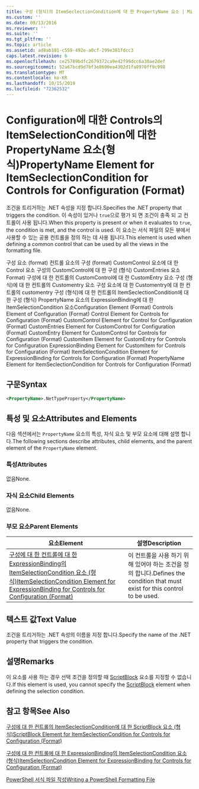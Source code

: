 ```yaml
---
title: 구성 (형식)의 ItemSeclectionCondition에 대 한 PropertyName 요소 | Microsoft Docs
ms.custom: ''
ms.date: 09/13/2016
ms.reviewer: ''
ms.suite: ''
ms.tgt_pltfrm: ''
ms.topic: article
ms.assetid: ad8ab181-c559-492e-a0cf-299e381fdcc3
caps.latest.revision: 6
ms.openlocfilehash: ce25789bdfc2679372ca9e42f99dcc6a30ae2def
ms.sourcegitcommit: 52a67bcd9d7bf3e8600ea4302d1fa8970ff9c998
ms.translationtype: MT
ms.contentlocale: ko-KR
ms.lasthandoff: 10/15/2019
ms.locfileid: "72362532"
---
```

# <a name="propertyname-element-for-itemseclectioncondition-for-controls-for-configuration-format"></a><span data-ttu-id="7913f-102">Configuration에 대한 Controls의 ItemSelectionCondition에 대한 PropertyName 요소(형식)</span><span class="sxs-lookup"><span data-stu-id="7913f-102">PropertyName Element for ItemSeclectionCondition for Controls for Configuration (Format)</span></span>

<span data-ttu-id="7913f-103">조건을 트리거하는 .NET 속성을 지정 합니다.</span><span class="sxs-lookup"><span data-stu-id="7913f-103">Specifies the .NET property that triggers the condition.</span></span> <span data-ttu-id="7913f-104">이 속성이 있거나 `true`으로 평가 되 면 조건이 충족 되 고 컨트롤이 사용 됩니다.</span><span class="sxs-lookup"><span data-stu-id="7913f-104">When this property is present or when it evaluates to `true`, the condition is met, and the control is used.</span></span> <span data-ttu-id="7913f-105">이 요소는 서식 파일의 모든 뷰에서 사용할 수 있는 공용 컨트롤을 정의 하는 데 사용 됩니다.</span><span class="sxs-lookup"><span data-stu-id="7913f-105">This element is used when defining a common control that can be used by all the views in the formatting file.</span></span>

<span data-ttu-id="7913f-106">구성 요소 (format) 컨트롤 요소의 구성 (format) CustomControl 요소에 대 한 Control 요소 구성의 CustomControl에 대 한 구성 (형식) CustomEntries 요소 Format) 구성에 대 한 컨트롤의 CustomControl에 대 한 CustomEntry 요소 구성 (형식)에 대 한 컨트롤의 Customentry 요소 구성 요소에 대 한 Customentry에 대 한 컨트롤의 customentry 구성 (형식)에 대 한 컨트롤의 ItemSeclectionCondition에 대 한 구성 (형식) PropertyName 요소의 ExpressionBinding에 대 한 ItemSelectionCondition 요소</span><span class="sxs-lookup"><span data-stu-id="7913f-106">Configuration Element (Format) Controls Element of Configuration (Format) Control Element for Controls for Configuration (Format) CustomControl Element for Control for Configuration (Format) CustomEntries Element for CustomControl for Configuration (Format) CustomEntry Element for CustomControl for Controls for Configuration (Format) CustomItem Element for CustomEntry for Controls for Configuration ExpressionBinding Element for CustomItem for Controls for Configuration (Format) ItemSelectionCondition Element for ExpressionBinding for Controls for Configuration (Format) PropertyName Element for ItemSeclectionCondition for Controls for Configuration (Format)</span></span>

## <a name="syntax"></a><span data-ttu-id="7913f-107">구문</span><span class="sxs-lookup"><span data-stu-id="7913f-107">Syntax</span></span>

```xml
<PropertyName>.NetTypeProperty</PropertyName>
```

## <a name="attributes-and-elements"></a><span data-ttu-id="7913f-108">특성 및 요소</span><span class="sxs-lookup"><span data-stu-id="7913f-108">Attributes and Elements</span></span>

<span data-ttu-id="7913f-109">다음 섹션에서는 `PropertyName` 요소의 특성, 자식 요소 및 부모 요소에 대해 설명 합니다.</span><span class="sxs-lookup"><span data-stu-id="7913f-109">The following sections describe attributes, child elements, and the parent element of the `PropertyName` element.</span></span>

### <a name="attributes"></a><span data-ttu-id="7913f-110">특성</span><span class="sxs-lookup"><span data-stu-id="7913f-110">Attributes</span></span>

<span data-ttu-id="7913f-111">없음</span><span class="sxs-lookup"><span data-stu-id="7913f-111">None.</span></span>

### <a name="child-elements"></a><span data-ttu-id="7913f-112">자식 요소</span><span class="sxs-lookup"><span data-stu-id="7913f-112">Child Elements</span></span>

<span data-ttu-id="7913f-113">없음</span><span class="sxs-lookup"><span data-stu-id="7913f-113">None.</span></span>

### <a name="parent-elements"></a><span data-ttu-id="7913f-114">부모 요소</span><span class="sxs-lookup"><span data-stu-id="7913f-114">Parent Elements</span></span>

|<span data-ttu-id="7913f-115">요소</span><span class="sxs-lookup"><span data-stu-id="7913f-115">Element</span></span>|<span data-ttu-id="7913f-116">설명</span><span class="sxs-lookup"><span data-stu-id="7913f-116">Description</span></span>|
|-------------|-----------------|
|[<span data-ttu-id="7913f-117">구성에 대 한 컨트롤에 대 한 ExpressionBinding의 ItemSelectionCondition 요소 (형식)</span><span class="sxs-lookup"><span data-stu-id="7913f-117">ItemSelectionCondition Element for ExpressionBinding for Controls for Configuration (Format)</span></span>](./itemselectioncondition-element-for-expressionbinding-for-controls-for-configuration-format.md)|<span data-ttu-id="7913f-118">이 컨트롤을 사용 하기 위해 있어야 하는 조건을 정의 합니다.</span><span class="sxs-lookup"><span data-stu-id="7913f-118">Defines the condition that must exist for this control to be used.</span></span>|

## <a name="text-value"></a><span data-ttu-id="7913f-119">텍스트 값</span><span class="sxs-lookup"><span data-stu-id="7913f-119">Text Value</span></span>

<span data-ttu-id="7913f-120">조건을 트리거하는 .NET 속성의 이름을 지정 합니다.</span><span class="sxs-lookup"><span data-stu-id="7913f-120">Specify the name of the .NET property that triggers the condition.</span></span>

## <a name="remarks"></a><span data-ttu-id="7913f-121">설명</span><span class="sxs-lookup"><span data-stu-id="7913f-121">Remarks</span></span>

<span data-ttu-id="7913f-122">이 요소를 사용 하는 경우 선택 조건을 정의할 때 [ScriptBlock](./scriptblock-element-for-itemseclectioncondition-for-controls-for-configuration-format.md) 요소를 지정할 수 없습니다.</span><span class="sxs-lookup"><span data-stu-id="7913f-122">If this element is used, you cannot specify the [ScriptBlock](./scriptblock-element-for-itemseclectioncondition-for-controls-for-configuration-format.md) element when defining the selection condition.</span></span>

## <a name="see-also"></a><span data-ttu-id="7913f-123">참고 항목</span><span class="sxs-lookup"><span data-stu-id="7913f-123">See Also</span></span>

[<span data-ttu-id="7913f-124">구성에 대 한 컨트롤의 ItemSeclectionCondition에 대 한 ScriptBlock 요소 (형식)</span><span class="sxs-lookup"><span data-stu-id="7913f-124">ScriptBlock Element for ItemSeclectionCondition for Controls for Configuration (Format)</span></span>](./scriptblock-element-for-itemseclectioncondition-for-controls-for-configuration-format.md)

[<span data-ttu-id="7913f-125">구성에 대 한 컨트롤에 대 한 ExpressionBinding의 ItemSelectionCondition 요소 (형식)</span><span class="sxs-lookup"><span data-stu-id="7913f-125">ItemSelectionCondition Element for ExpressionBinding for Controls for Configuration (Format)</span></span>](./itemselectioncondition-element-for-expressionbinding-for-controls-for-configuration-format.md)

[<span data-ttu-id="7913f-126">PowerShell 서식 파일 작성</span><span class="sxs-lookup"><span data-stu-id="7913f-126">Writing a PowerShell Formatting File</span></span>](./writing-a-powershell-formatting-file.md)

